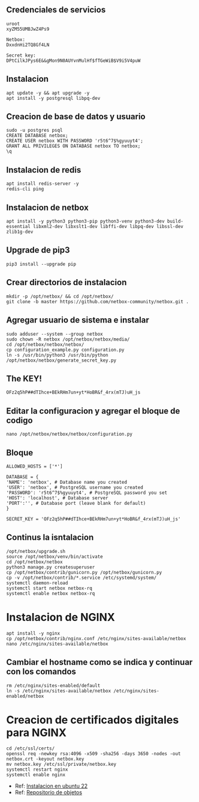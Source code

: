 ## Credenciales de servicios
```
uroot
xyZM55UMBJwZ4Ps9

Netbox:
DxxdnHi2TQ8Gf4LN

Secret key:
DPtCilkJPys6E&&gMon9N0AUYvnMulHf$fTGeWiB$V9i5V4puW
```
## Instalacion
```
apt update -y && apt upgrade -y
apt install -y postgresql libpq-dev
```
## Creacion de base de datos y usuario
```
sudo -u postgres psql
CREATE DATABASE netbox;
CREATE USER netbox WITH PASSWORD 'r5t6^7$%gyuuyt4';
GRANT ALL PRIVILEGES ON DATABASE netbox TO netbox;
\q
```
## Instalacion de redis
```
apt install redis-server -y
redis-cli ping
```
## Instalacion de netbox
```
apt install -y python3 python3-pip python3-venv python3-dev build-essential libxml2-dev libxslt1-dev libffi-dev libpq-dev libssl-dev zlib1g-dev
```
## Upgrade de pip3
```
pip3 install --upgrade pip

```
## Crear directorios de instalacion
```
mkdir -p /opt/netbox/ && cd /opt/netbox/
git clone -b master https://github.com/netbox-community/netbox.git .
```
## Agregar usuario de sistema e instalar
```
sudo adduser --system --group netbox
sudo chown -R netbox /opt/netbox/netbox/media/
cd /opt/netbox/netbox/netbox/
cp configuration_example.py configuration.py
ln -s /usr/bin/python3 /usr/bin/python
/opt/netbox/netbox/generate_secret_key.py
```
## The KEY!
```
OFz2q5hP##dTIhce+BEkRHm7un+yt*HoBR&f_4rx(mTJ)uH_js
```
## Editar la configuracion y agregar el bloque de codigo
```
nano /opt/netbox/netbox/netbox/configuration.py
```
## Bloque
```
ALLOWED_HOSTS = ['*']

DATABASE = {
'NAME': 'netbox', # Database name you created
'USER': 'netbox', # PostgreSQL username you created
'PASSWORD': 'r5t6^7$%gyuuyt4', # PostgreSQL password you set
'HOST': 'localhost', # Database server
'PORT':'', # Database port (leave blank for default)
}

SECRET_KEY = 'OFz2q5hP##dTIhce+BEkRHm7un+yt*HoBR&f_4rx(mTJ)uH_js'
```
## Continus la isntalacion
```
/opt/netbox/upgrade.sh
source /opt/netbox/venv/bin/activate
cd /opt/netbox/netbox
python3 manage.py createsuperuser
cp /opt/netbox/contrib/gunicorn.py /opt/netbox/gunicorn.py
cp -v /opt/netbox/contrib/*.service /etc/systemd/system/
systemctl daemon-reload
systemctl start netbox netbox-rq
systemctl enable netbox netbox-rq
```
# Instalacion de NGINX
```
apt install -y nginx
cp /opt/netbox/contrib/nginx.conf /etc/nginx/sites-available/netbox
nano /etc/nginx/sites-available/netbox
```
## Cambiar el hostname como se indica y continuar con los comandos
```
rm /etc/nginx/sites-enabled/default
ln -s /etc/nginx/sites-available/netbox /etc/nginx/sites-enabled/netbox
```
# Creacion de certificados digitales para NGINX
```
cd /etc/ssl/certs/
openssl req -newkey rsa:4096 -x509 -sha256 -days 3650 -nodes -out netbox.crt -keyout netbox.key
mv netbox.key /etc/ssl/private/netbox.key
systemctl restart nginx
systemctl enable nginx
```
- Ref: [Instalacion en ubuntu 22](https://www.hostnextra.com/kb/install-netbox-on-ubuntu/)
- Ref: [Repositorio de objetos](https://github.com/netbox-community/devicetype-library)






